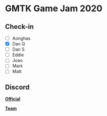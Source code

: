 # GMTK Game Jam 2020

## Check-in

 - [ ] Aonghas
 - [x] Dan Q
 - [ ] Dan S
 - [ ] Eddie
 - [ ] Joao
 - [ ] Mark
 - [ ] Matt

## Discord

**[Official](https://discord.gg/ewRbsQS)**

**[Team](https://discord.gg/uF5QS9R)**
